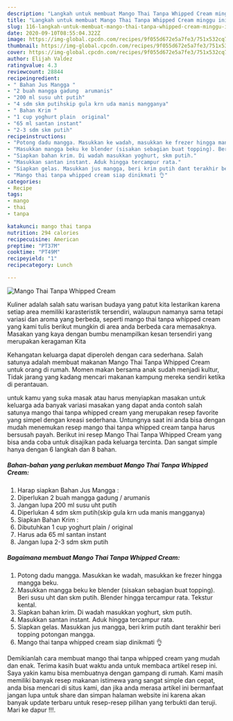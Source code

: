 ```yaml
---
description: "Langkah untuk membuat Mango Thai Tanpa Whipped Cream minggu ini"
title: "Langkah untuk membuat Mango Thai Tanpa Whipped Cream minggu ini"
slug: 116-langkah-untuk-membuat-mango-thai-tanpa-whipped-cream-minggu-ini
date: 2020-09-10T08:55:04.322Z
image: https://img-global.cpcdn.com/recipes/9f055d672e5a7fe3/751x532cq70/mango-thai-tanpa-whipped-cream-foto-resep-utama.jpg
thumbnail: https://img-global.cpcdn.com/recipes/9f055d672e5a7fe3/751x532cq70/mango-thai-tanpa-whipped-cream-foto-resep-utama.jpg
cover: https://img-global.cpcdn.com/recipes/9f055d672e5a7fe3/751x532cq70/mango-thai-tanpa-whipped-cream-foto-resep-utama.jpg
author: Elijah Valdez
ratingvalue: 4.3
reviewcount: 28844
recipeingredient:
- " Bahan Jus Mangga "
- "2 buah mangga gadung  arumanis"
- "200 ml susu uht putih"
- "4 sdm skm putihskip gula krn uda manis mangganya"
- " Bahan Krim "
- "1 cup yoghurt plain  original"
- "65 ml santan instant"
- "2-3 sdm skm putih"
recipeinstructions:
- "Potong dadu mangga. Masukkan ke wadah, masukkan ke frezer hingga mangga beku."
- "Masukkan mangga beku ke blender (sisakan sebagian buat topping). Beri susu uht dan skm putih. Blender hingga tercampur rata. Tekstur kental."
- "Siapkan bahan krim. Di wadah masukkan yoghurt, skm putih."
- "Masukkan santan instant. Aduk hingga tercampur rata."
- "Siapkan gelas. Masukkan jus mangga, beri krim putih dant terakhir beri topping potongan mangga."
- "Mango thai tanpa whipped cream siap dinikmati 👌"
categories:
- Recipe
tags:
- mango
- thai
- tanpa

katakunci: mango thai tanpa 
nutrition: 294 calories
recipecuisine: American
preptime: "PT37M"
cooktime: "PT49M"
recipeyield: "1"
recipecategory: Lunch

---
```



![Mango Thai Tanpa Whipped Cream](https://img-global.cpcdn.com/recipes/9f055d672e5a7fe3/751x532cq70/mango-thai-tanpa-whipped-cream-foto-resep-utama.jpg)

Kuliner adalah salah satu warisan budaya yang patut kita lestarikan karena setiap area memiliki karasteristik tersendiri, walaupun namanya sama tetapi variasi dan aroma yang berbeda, seperti mango thai tanpa whipped cream yang kami tulis berikut mungkin di area anda berbeda cara memasaknya. Masakan yang kaya dengan bumbu menampilkan kesan tersendiri yang merupakan keragaman Kita



Kehangatan keluarga dapat diperoleh dengan cara sederhana. Salah satunya adalah membuat makanan Mango Thai Tanpa Whipped Cream untuk orang di rumah. Momen makan bersama anak sudah menjadi kultur, Tidak jarang yang kadang mencari makanan kampung mereka sendiri ketika di perantauan.

untuk kamu yang suka masak atau harus menyiapkan masakan untuk keluarga ada banyak variasi masakan yang dapat anda contoh salah satunya mango thai tanpa whipped cream yang merupakan resep favorite yang simpel dengan kreasi sederhana. Untungnya saat ini anda bisa dengan mudah menemukan resep mango thai tanpa whipped cream tanpa harus bersusah payah.
Berikut ini resep Mango Thai Tanpa Whipped Cream yang bisa anda coba untuk disajikan pada keluarga tercinta. Dan sangat simple hanya dengan 6 langkah dan 8 bahan.


<!--inarticleads1-->

##### Bahan-bahan yang perlukan membuat Mango Thai Tanpa Whipped Cream:

1. Harap siapkan  Bahan Jus Mangga :
1. Diperlukan 2 buah mangga gadung / arumanis
1. Jangan lupa 200 ml susu uht putih
1. Diperlukan 4 sdm skm putih(skip gula krn uda manis mangganya)
1. Siapkan  Bahan Krim :
1. Dibutuhkan 1 cup yoghurt plain / original
1. Harus ada 65 ml santan instant
1. Jangan lupa 2-3 sdm skm putih




<!--inarticleads2-->

##### Bagaimana membuat  Mango Thai Tanpa Whipped Cream:

1. Potong dadu mangga. Masukkan ke wadah, masukkan ke frezer hingga mangga beku.
1. Masukkan mangga beku ke blender (sisakan sebagian buat topping). Beri susu uht dan skm putih. Blender hingga tercampur rata. Tekstur kental.
1. Siapkan bahan krim. Di wadah masukkan yoghurt, skm putih.
1. Masukkan santan instant. Aduk hingga tercampur rata.
1. Siapkan gelas. Masukkan jus mangga, beri krim putih dant terakhir beri topping potongan mangga.
1. Mango thai tanpa whipped cream siap dinikmati 👌




Demikianlah cara membuat mango thai tanpa whipped cream yang mudah dan enak. Terima kasih buat waktu anda untuk membaca artikel resep ini. Saya yakin kamu bisa membuatnya dengan gampang di rumah. Kami masih memiliki banyak resep makanan istimewa yang sangat simple dan cepat, anda bisa mencari di situs kami, dan jika anda merasa artikel ini bermanfaat jangan lupa untuk share dan simpan halaman website ini karena akan banyak update terbaru untuk resep-resep pilihan yang terbukti dan teruji. Mari ke dapur !!!. 
